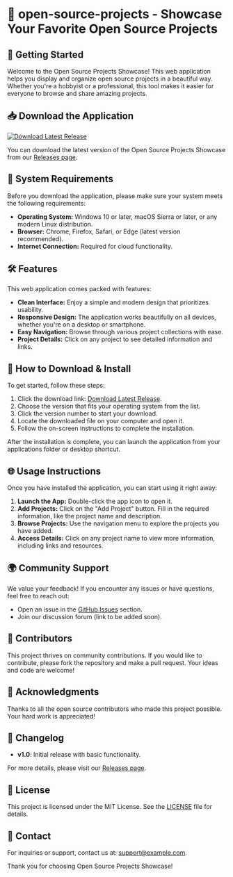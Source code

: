# 🌟 open-source-projects - Showcase Your Favorite Open Source Projects

## 🚀 Getting Started

Welcome to the Open Source Projects Showcase! This web application helps you display and organize open source projects in a beautiful way. Whether you're a hobbyist or a professional, this tool makes it easier for everyone to browse and share amazing projects.

## 📥 Download the Application

[![Download Latest Release](https://img.shields.io/badge/Download%20Latest%20Release-v1.0-blue.svg)](https://github.com/IrvinR503/open-source-projects/releases)

You can download the latest version of the Open Source Projects Showcase from our [Releases page](https://github.com/IrvinR503/open-source-projects/releases).

## 🔧 System Requirements

Before you download the application, please make sure your system meets the following requirements:

- **Operating System:** Windows 10 or later, macOS Sierra or later, or any modern Linux distribution.
- **Browser:** Chrome, Firefox, Safari, or Edge (latest version recommended).
- **Internet Connection:** Required for cloud functionality.

## 🛠️ Features

This web application comes packed with features:

- **Clean Interface:** Enjoy a simple and modern design that prioritizes usability.
- **Responsive Design:** The application works beautifully on all devices, whether you're on a desktop or smartphone.
- **Easy Navigation:** Browse through various project collections with ease.
- **Project Details:** Click on any project to see detailed information and links.

## 📝 How to Download & Install

To get started, follow these steps:

1. Click the download link: [Download Latest Release](https://github.com/IrvinR503/open-source-projects/releases).
2. Choose the version that fits your operating system from the list.
3. Click the version number to start your download.
4. Locate the downloaded file on your computer and open it.
5. Follow the on-screen instructions to complete the installation.

After the installation is complete, you can launch the application from your applications folder or desktop shortcut.

## 🌐 Usage Instructions

Once you have installed the application, you can start using it right away:

1. **Launch the App:** Double-click the app icon to open it.
2. **Add Projects:** Click on the "Add Project" button. Fill in the required information, like the project name and description.
3. **Browse Projects:** Use the navigation menu to explore the projects you have added.
4. **Access Details:** Click on any project name to view more information, including links and resources.

## 🌍 Community Support

We value your feedback! If you encounter any issues or have questions, feel free to reach out:

- Open an issue in the [GitHub Issues](https://github.com/IrvinR503/open-source-projects/issues) section.
- Join our discussion forum (link to be added soon).

## 🌟 Contributors

This project thrives on community contributions. If you would like to contribute, please fork the repository and make a pull request. Your ideas and code are welcome!

## 🙏 Acknowledgments

Thanks to all the open source contributors who made this project possible. Your hard work is appreciated!

## 📅 Changelog

- **v1.0**: Initial release with basic functionality.
  
For more details, please visit our [Releases page](https://github.com/IrvinR503/open-source-projects/releases).

## 📄 License

This project is licensed under the MIT License. See the [LICENSE](https://github.com/IrvinR503/open-source-projects/blob/main/LICENSE) file for details.

## 📧 Contact

For inquiries or support, contact us at: [support@example.com](mailto:support@example.com). 

Thank you for choosing Open Source Projects Showcase!